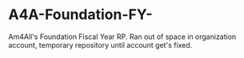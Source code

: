 # A4A-Foundation-FY-
Am4All's Foundation Fiscal Year RP. Ran out of space in organization account, temporary repository until account get's fixed. 
